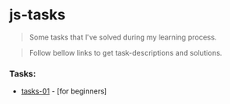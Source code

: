 # js-tasks

> Some tasks that I've solved during my learning process.

> Follow bellow links to get task-descriptions and solutions.

### Tasks:
- [tasks-01](src/tasks-01) - [for beginners]
